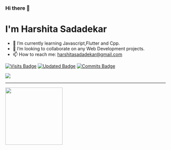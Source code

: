 ### Hi there 👋
# I'm Harshita Sadadekar


- 🌱 I’m currently learning Javascript,Flutter and Cpp.
- 👯 I’m looking to collaborate on any Web Development projects.
- 📫 How to reach me: harshitasadadekar@gmail.com


[![Visits Badge](https://badges.pufler.dev/visits/puf17640/git-badges)](https://github.com/HarshitaSadadekar/HarshitaSadadekar.git)
[![Updated Badge](https://badges.pufler.dev/updated/puf17640/git-badges)](https://github.com/HarshitaSadadekar/HarshitaSadadekar.git)
[![Commits Badge](https://badges.pufler.dev/commits/monthly/puf17640)](https://github.com/HarshitaSadadekar/HarshitaSadadekar.git)

![](https://komarev.com/ghpvc/?username=HarshitaSadadekar&color=pink)
___________________________________________________________________________________________________________________________________________________________________________________



<img height="180em" src="https://github-readme-stats.vercel.app/api?username=HarshitaSadadekar&show_icons=true&hide_border=true&&count_private=true&include_all_commits=true" />

